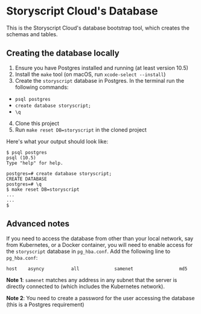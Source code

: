 # Storyscript Cloud's Database
This is the Storyscript Cloud's database bootstrap tool, which creates the schemas and tables.

## Creating the database locally
1. Ensure you have Postgres installed and running (at least version 10.5)
2. Install the `make` tool (on macOS, run `xcode-select --install`)
3. Create the `storyscript` database in Postgres. In the terminal run the following commands:
  - `psql postgres`
  - `create database storyscript;`
  - `\q`
4. Clone this project
5. Run `make reset DB=storyscript` in the cloned project

Here's what your output should look like:
```shell
$ psql postgres
psql (10.5)
Type "help" for help.

postgres=# create database storyscript;
CREATE DATABASE
postgres=# \q
$ make reset DB=storyscript
...
...
$
```

## Advanced notes
If you need to access the database from other than your local network, say from Kubernetes, or a Docker container, you will need to enable access for the `storyscript` database in `pg_hba.conf`. Add the following line to `pg_hba.conf`:
```
host	asyncy			all				samenet					md5
```

**Note 1**: `samenet` matches any address in any subnet that the server is directly connected to (which includes the Kubernetes network).

**Note 2**: You need to create a password for the user accessing the database (this is a Postgres requirement)
